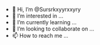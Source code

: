 - 👋 Hi, I’m @Sursrkxyyrxxyry
- 👀 I’m interested in ...
- 🌱 I’m currently learning ...
- 💞️ I’m looking to collaborate on ...
- 📫 How to reach me ...

<!---
Sursrkxyyrxxyry/Sursrkxyyrxxyry is a ✨ special ✨ repository because its `README.md` (this file) appears on your GitHub profile.
You can click the Preview link to take a look at your changes.
--->
